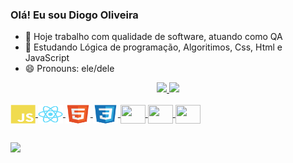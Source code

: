 ### Olá! Eu sou Diogo Oliveira

- 🔭 Hoje trabalho com qualidade de software, atuando como QA
- 🌱 Estudando Lógica de programação, Algoritimos, Css, Html e JavaScript
- 😄 Pronouns: ele/dele


<div align="center">
  <a href="https://github.com/Diogooliveira-tech">
  <img height="180em" src="https://github-readme-stats.vercel.app/api?username=Diogooliveira-tech&show_icons=true&theme=dark&include_all_commits=true&count_private=true"/>
  <img height="180em" src="https://github-readme-stats.vercel.app/api/top-langs/?username=Diogooliveira-tech&layout=compact&langs_count=7&theme=dark"/>
</div>

<div style="display: inline_block"><br>
  <img align="center" height="30" width="40" src="https://raw.githubusercontent.com/devicons/devicon/master/icons/javascript/javascript-plain.svg">
  <img align="center" height="30" width="40" src="https://raw.githubusercontent.com/devicons/devicon/master/icons/react/react-original.svg">
  <img align="center" height="30" width="40" src="https://raw.githubusercontent.com/devicons/devicon/master/icons/html5/html5-original.svg">
  <img align="center" height="30" width="40" src="https://raw.githubusercontent.com/devicons/devicon/master/icons/css3/css3-original.svg">
  <img align="center" height="30" width="40" src="https://cdn.jsdelivr.net/gh/devicons/devicon/icons/cucumber/cucumber-plain.svg"/>
  <img align="center" height="30" width="40" src="https://cdn.jsdelivr.net/gh/devicons/devicon/icons/git/git-original.svg"/>  
  <img align="center" height="30" width="40" src="https://cdn.jsdelivr.net/gh/devicons/devicon/icons/github/github-original-wordmark.svg"/>   
  <img align="right" height="150" style="border-radius:50px;" 
            
  </div>

##

<div>
    <a href="[https://www.linkedin.com/in/diogo-oliveira-810683a7/](https://www.linkedin.com/in/diogo-marques-de-oliveira-810683a7/)" target="_blank"><img src="https://img.shields.io/badge/-LinkedIn-%230077B5?style=for-the-badge&logo=linkedin&logoColor=white" target="_blank"></a>
</div>

    

    
 
